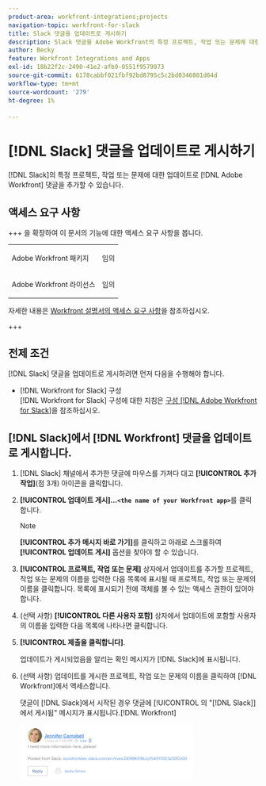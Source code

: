 ```yaml
---
product-area: workfront-integrations;projects
navigation-topic: workfront-for-slack
title: Slack 댓글을 업데이트로 게시하기
description: Slack 댓글을 Adobe Workfront의 특정 프로젝트, 작업 또는 문제에 대한 업데이트로 추가할 수 있습니다.
author: Becky
feature: Workfront Integrations and Apps
exl-id: 18b22f2c-2490-41e2-afb9-0551f9579973
source-git-commit: 6178cabbf021fbf92bd8795c5c2bd0346801d64d
workflow-type: tm+mt
source-wordcount: '279'
ht-degree: 1%

---
```


# [!DNL Slack] 댓글을 업데이트로 게시하기

[!DNL Slack]의 특정 프로젝트, 작업 또는 문제에 대한 업데이트로 [!DNL Adobe Workfront] 댓글을 추가할 수 있습니다.

## 액세스 요구 사항

+++ 을 확장하여 이 문서의 기능에 대한 액세스 요구 사항을 봅니다.

<table style="table-layout:auto"> 
 <col> 
 <col> 
 <tbody> 
  <tr> 
   <td role="rowheader">Adobe Workfront 패키지</td> 
   <td> <p>임의</p> </td> 
  </tr> 
  <tr> 
   <td role="rowheader">Adobe Workfront 라이선스</td> 
   <td> <p>임의</p>
  </tr> 
 </tbody> 
</table>

자세한 내용은 [Workfront 설명서의 액세스 요구 사항](/help/quicksilver/administration-and-setup/add-users/access-levels-and-object-permissions/access-level-requirements-in-documentation.md)을 참조하십시오.

+++

## 전제 조건

[!DNL Slack] 댓글을 업데이트로 게시하려면 먼저 다음을 수행해야 합니다.

* [!DNL Workfront for Slack] 구성\
   [!DNL Workfront for Slack] 구성에 대한 지침은 [구성 [!DNL Adobe Workfront for Slack]](../../workfront-integrations-and-apps/using-workfront-with-slack/configure-workfront-for-slack.md)을 참조하십시오.

## [!DNL Slack]에서 [!DNL Workfront] 댓글을 업데이트로 게시합니다.

1. [!DNL Slack] 채널에서 추가한 댓글에 마우스를 가져다 대고 **[!UICONTROL 추가 작업]**(점 3개) 아이콘을 클릭합니다.

1. **[!UICONTROL 업데이트 게시]...`<the name of your Workfront app>`**&#x200B;를 클릭합니다.

   >[!NOTE]
   >
   >**[!UICONTROL 추가 메시지 바로 가기]**&#x200B;를 클릭하고 아래로 스크롤하여 **[!UICONTROL 업데이트 게시]** 옵션을 찾아야 할 수 있습니다.
   >
   >
1. **[!UICONTROL 프로젝트, 작업 또는 문제]** 상자에서 업데이트를 추가할 프로젝트, 작업 또는 문제의 이름을 입력한 다음 목록에 표시될 때 프로젝트, 작업 또는 문제의 이름을 클릭합니다. 목록에 표시되기 전에 객체를 볼 수 있는 액세스 권한이 있어야 합니다.
1. (선택 사항) **[!UICONTROL 다른 사용자 포함]** 상자에서 업데이트에 포함할 사용자의 이름을 입력한 다음 목록에 나타나면 클릭합니다.
1. **[!UICONTROL 제출을 클릭합니다]**.

   업데이트가 게시되었음을 알리는 확인 메시지가 [!DNL Slack]에 표시됩니다.

1. (선택 사항) 업데이트를 게시한 프로젝트, 작업 또는 문제의 이름을 클릭하여 [!DNL Workfront]에서 액세스합니다.

   댓글이 [!DNL Slack]에서 시작된 경우 댓글에 [!UICONTROL 의 &quot;[!DNL Slack]]에서 게시됨&quot; 메시지가 표시됩니다.[!DNL Workfront]

   ![Slack에서 게시된 업데이트](assets/slack-update-posted-from-slack-350x112.png)

